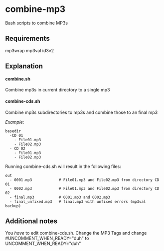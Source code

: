# combine-mp3
Bash scripts to combine MP3s

## Requirements
mp3wrap
mp3val
id3v2
  
## Explanation

#### combine.sh
Combine mp3s in current directory to a single mp3

#### combine-cds.sh
Combine mp3s subdirectories to mp3s and combine those to an final mp3

*Example:*
```
basedir
  -CD 01
    - File01.mp3
    - File02.mp3
  - CD 02
    - File01.mp3
    - File02.mp3
```
Running combine-cds.sh will result in the following files:
```
out
  - 0001.mp3            # File01.mp3 and File02.mp3 from directory CD 01
  - 0002.mp3            # File01.mp3 and File02.mp3 from directory CD 02
  - final.mp3           # 0001.mp3 and 0002.mp3
  - final_unfixed.mp3   # final.mp3 with unfixed errors (mp3val backup)
```

## Additional notes

You _have_ to edit combine-cds.sh. Change the MP3 Tags and change #UNCOMMENT_WHEN_READY="duh" to UNCOMMENT_WHEN_READY="duh"
